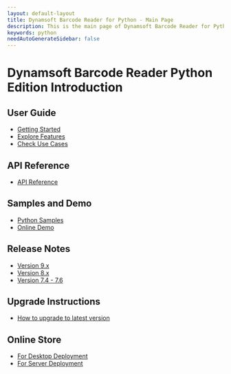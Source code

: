 ```yaml
---
layout: default-layout
title: Dynamsoft Barcode Reader for Python - Main Page
description: This is the main page of Dynamsoft Barcode Reader for Python SDK.
keywords: python
needAutoGenerateSidebar: false
---
```



# Dynamsoft Barcode Reader Python Edition Introduction

## User Guide

- [Getting Started](user-guide.md)
- [Explore Features](user-guide/explore-features/index.md)
- [Check Use Cases](user-guide/use-cases/index.md)

## API Reference

- [API Reference](api-reference/index.md)

## Samples and Demo

- <a href="https://github.com/Dynamsoft/barcode-reader-python-samples" target="_blank">Python Samples</a>
- <a href="https://demo.dynamsoft.com/barcode-reader/" target="_blank">Online Demo</a>

## Release Notes

- [Version 9.x](release-notes/python-9.md)
- [Version 8.x](release-notes/python-8.md)
- [Version 7.4 - 7.6](release-notes/python-7.md)

## Upgrade Instructions

- [How to upgrade to latest version](upgrade-instruction.md)

## Online Store

- <a href="https://www.dynamsoft.com/store/dynamsoft-barcode-reader/#desktop" target="_blank">For Desktop Deployment</a>
- <a href="https://www.dynamsoft.com/store/dynamsoft-barcode-reader/#server" target="_blank">For Server Deployment</a>
